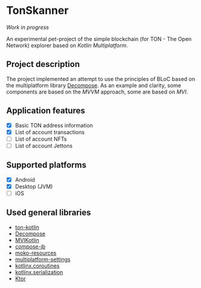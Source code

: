 # TonSkanner

*Work in progress*

An experimental pet-project of the simple blockchain (for TON - The Open Network) explorer based on
*Kotlin Multiplatform*.

## Project description

The project implemented an attempt to use the principles of BLoC based on the multiplatform library
[Decompose](https://github.com/arkivanov/Decompose). As an example and clarity, some components are
based on the *MVVM* approach, some are based on *MVI*.

## Application features
- [x] Basic TON address information
- [x] List of account transactions
- [ ] List of account NFTs
- [ ] List of account Jettons

## Supported platforms
- [x] Android
- [x] Desktop (JVM)
- [ ] iOS

## Used general libraries
- [ton-kotlin](https://github.com/andreypfau/ton-kotlin)
- [Decompose](https://github.com/arkivanov/Decompose)
- [MVIKotlin](https://github.com/arkivanov/MVIKotlin)
- [compose-jb](https://github.com/JetBrains/compose-jb)
- [moko-resources](https://github.com/icerockdev/moko-resources)
- [multiplatform-settings](https://github.com/russhwolf/multiplatform-settings)
- [kotlinx.coroutines](https://github.com/Kotlin/kotlinx.coroutines)
- [kotlinx.serialization](https://github.com/Kotlin/kotlinx.serialization)
- [Ktor](https://github.com/ktorio/ktor)
